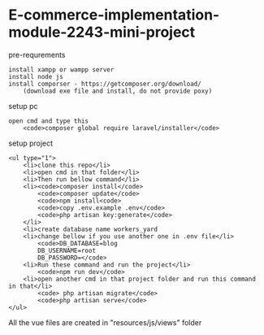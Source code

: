 # E-commerce-implementation-module-2243-mini-project

pre-requrements

    install xampp or wampp server
    install node js
    install comporser - https://getcomposer.org/download/
        (download exe file and install, do not provide poxy)
    
setup pc 

    open cmd and type this
        <code>composer global require laravel/installer</code>
    
setup project

    <ul type="1">
        <li>clone this repo</li>
        <li>open cmd in that folder</li>
        <li>Then run bellow command</li>
        <li><code>composer install</code>
            <code>composer update</code>
            <code>npm install<code>
            <code>copy .env.example .env</code>
            <code>php artisan key:generate</code>
        </li>
        <li>create database name workers_yard
        <li>change bellow if you use another one in .env file</li>
            <code>DB_DATABASE=blog
            DB_USERNAME=root
            DB_PASSWORD=</code>
        <li>Run these command and run the project</li>
            <code>npm run dev</code>
        <li>open another cmd in that project folder and run this command in that</li>
            <code> php artisan migrate</code>
            <code>php artisan serve</code>
    </ul>

All the vue files are created in "resources/js/views" folder